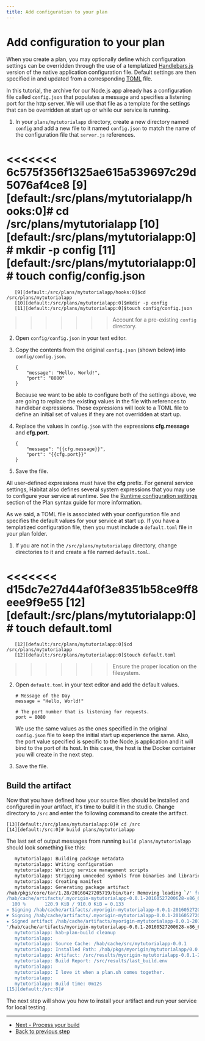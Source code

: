 ```yaml
---
title: Add configuration to your plan
---
```


# Add configuration to your plan
When you create a plan, you may optionally define which configuration settings can be overridden through the use of a templatized [Handlebars.js](https:handlebars.js.com) version of the native application configuration file. Default settings are then specified in and updated from a corresponding [TOML](https://github.com/toml-lang/toml) file.  

In this tutorial, the archive for our Node.js app already has a configuration file called `config.json` that populates a message and specifies a listening port for the http server. We will use that file as a template for the settings that can be overridden at start up or while our service is running.

1. In your `plans/mytutorialapp` directory, create a new directory named `config` and add a new file to it named `config.json` to match the name of the configuration file that `server.js` references.

<<<<<<< 6c575f356f1325ae615a539697c29d5076af4ce8
       [9][default:/src/plans/mytutorialapp/hooks:0]# cd /src/plans/mytutorialapp
       [10][default:/src/plans/mytutorialapp:0]# mkdir -p config
       [11][default:/src/plans/mytutorialapp:0]# touch config/config.json
=======
       [9][default:/src/plans/mytutorialapp/hooks:0]$cd /src/plans/mytutorialapp
       [10][default:/src/plans/mytutorialapp:0]$mkdir -p config
       [11][default:/src/plans/mytutorialapp:0]$touch config/config.json
>>>>>>> Account for a pre-existing `config` directory.


2. Open `config/config.json` in your text editor.
3. Copy the contents from the original `config.json` (shown below) into `config/config.json`.

       {
           "message": "Hello, World!",
           "port": "8080"
       }

    Because we want to be able to configure both of the settings above, we are going to replace the existing values in the file with references to handlebar expressions. Those expressions will look to a TOML file to define an initial set of values if they are not overridden at start up.

4. Replace the values in `config.json` with the expressions **cfg.message** and **cfg.port**.

       {
           "message": "{{cfg.message}}",
           "port": "{{cfg.port}}"
       }

5. Save the file.

All user-defined expressions must have the **cfg** prefix. For general service settings, Habitat also defines several system expressions that you may use to configure your service at runtime. See the [Runtime configuration settings](/docs/plan-syntax#runtime-configuration-settings) section of the Plan syntax guide for more information.

As we said, a TOML file is associated with your configuration file and specifies the default values for your service at start up. If you have a templatized configuration file, then you must include a `default.toml` file in your plan folder.

1. If you are not in the `/src/plans/mytutorialapp` directory, change directories to it and create a file named `default.toml`.

<<<<<<< d15dc7e27d44af0f3e8351b58ce9ff8eee9f9e55
       [12][default:/src/plans/mytutorialapp:0]# touch default.toml
=======
       [12][default:/src/plans/mytutorialapp:0]$cd /src/plans/mytutorialapp
       [12][default:/src/plans/mytutorialapp:0]$touch default.toml
>>>>>>> Ensure the proper location on the filesystem.

2. Open `default.toml` in your text editor and add the default values.

       # Message of the Day
       message = "Hello, World!"

       # The port number that is listening for requests.
       port = 8080

    We use the same values as the ones specified in the original `config.json` file to keep the initial start up experience the same. Also, the port value specified is specific to the Node.js application and it will bind to the port of its host. In this case, the host is the Docker container you will create in the next step.

3. Save the file.

## Build the artifact
Now that you have defined how your source files should be installed and configured in your artifact, it's time to build it in the studio. Change directory to `/src` and enter the following command to create the artifact.

    [13][default:/src/plans/mytutorialapp:0]# cd /src
    [14][default:/src:0]# build plans/mytutorialapp

The last set of output messages from running `build plans/mytutorialapp` should look something like this:

~~~ bash
   mytutorialapp: Building package metadata
   mytutorialapp: Writing configuration
   mytutorialapp: Writing service management scripts
   mytutorialapp: Stripping unneeded symbols from binaries and libraries
   mytutorialapp: Creating manifest
   mytutorialapp: Generating package artifact
/hab/pkgs/core/tar/1.28/20160427205719/bin/tar: Removing leading `/' from member names
/hab/cache/artifacts/.myorigin-mytutorialapp-0.0.1-20160527200628-x86_64-linux.tar (1/1)
  100 %       120.9 KiB / 910.0 KiB = 0.133
» Signing /hab/cache/artifacts/.myorigin-mytutorialapp-0.0.1-20160527200628-x86_64-linux.tar.xz
☛ Signing /hab/cache/artifacts/.myorigin-mytutorialapp-0.0.1-20160527200628-x86_64-linux.tar.xz with myorigin-20160527200622 to create /hab/cache/artifacts/myorigin-mytutorialapp-0.0.1-20160527200628-x86_64-linux.hart
★ Signed artifact /hab/cache/artifacts/myorigin-mytutorialapp-0.0.1-20160527200628-x86_64-linux.hart.
'/hab/cache/artifacts/myorigin-mytutorialapp-0.0.1-20160527200628-x86_64-linux.hart' -> '/src/results/myorigin-mytutorialapp-0.0.1-20160527200628-x86_64-linux.hart'
   mytutorialapp: hab-plan-build cleanup
   mytutorialapp:
   mytutorialapp: Source Cache: /hab/cache/src/mytutorialapp-0.0.1
   mytutorialapp: Installed Path: /hab/pkgs/myorigin/mytutorialapp/0.0.1/20160527200628
   mytutorialapp: Artifact: /src/results/myorigin-mytutorialapp-0.0.1-20160527200628-x86_64-linux.hart
   mytutorialapp: Build Report: /src/results/last_build.env
   mytutorialapp:
   mytutorialapp: I love it when a plan.sh comes together.
   mytutorialapp:
   mytutorialapp: Build time: 0m12s
[15][default:/src:0]#
~~~

The next step will show you how to install your artifact and run your service for local testing.

<hr>
<ul class="main-content--button-nav">
  <li><a href="/tutorials/getting-started-process-build" class="button cta">Next - Process your build</a></li>
  <li><a href="/tutorials/getting-started-add-hooks/">Back to previous step</a></li>
</ul>
